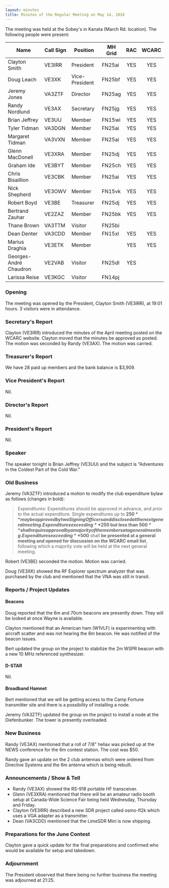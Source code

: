 ```yaml
---
layout: minutes
title: Minutes of the Regular Meeting on May 14, 2018
---
```


The meeting was held at the Sobey's in Kanata (March Rd. location).
The following people were present:

| Name             | Call Sign | Position       | MH Grid | RAC | WCARC |
|------------------|-----------|----------------|---------|:---:|:-----:|
| Clayton Smith    | VE3IRR    | President      | FN25ai  | YES |  YES  |
| Doug Leach       | VE3XK     | Vice-President | FN25bf  | YES |  YES  |
| Jeremy Jones     | VA3ZTF    | Director       | FN25ag  | YES |  YES  |
| Randy Nordlund   | VE3AX     | Secretary      | FN25jg  | YES |  YES  |
| Brian Jeffrey    | VE3UU     | Member         | FN15wi  | YES |  YES  |
| Tyler Tidman     | VA3DGN    | Member         | FN25ai  | YES |  YES  |
| Margaret Tidman  | VA3VXN    | Member         | FN25ai  | YES |  YES  |
| Glenn MacDonell  | VE3XRA    | Member         | FN25dj  | YES |  YES  |
| Graham Ide       | VE3BYT    | Member         | FN25ch  | YES |  YES  |
| Chris Bisaillion | VE3CBK    | Member         | FN25ai  | YES |  YES  |
| Nick Shepherd    | VE3OWV    | Member         | FN15vk  | YES |  YES  |
| Robert Boyd      | VE3BE     | Treasurer      | FN25dj  | YES |  YES  |
| Bertrand Zauhar  | VE2ZAZ    | Member         | FN25bk  | YES |  YES  |
| Thane Brown      | VA3TTM    | Visitor        | FN25bi  |     |       |
| Dean Denter      | VA3CDD    | Member         | FN15xl  | YES |  YES  |
| Marius Draghia   | VE3ETK    | Member         |         | YES |  YES  |
| Georges-André Chaudron | VE2VAB | Visitor     | FN25dl  | YES |       |
| Larissa Reise    | VE3KGC    | Visitor        | FN14pj  |     |       |

### Opening

The meeting was opened by the President, Clayton Smith (VE3IRR), at 19:01 hours.
3 visitors were in attendance.

### Secretary's Report

Clayton (VE3IRR) introduced the minutes of the April meeting posted on the WCARC website.
Clayton moved that the minutes be approved as posted. The motion was seconded by Randy (VE3AX).
The motion was carried.

### Treasurer's Report

We have 28 paid up members and the bank balance is $3,909.

### Vice President's Report

Nil.

### Director's Report

Nil.

### President's Report

Nil.

### Speaker

The speaker tonight is Brian Jeffrey (VE3UU) and the subject is "Adventures in the Coldest Part of the Cold War."

### Old Business

Jeremy (VA3ZTF) introduced a motion to modify the club expenditure bylaw as follows (changes in bold):

> Expenditures: Expenditures should be approved in advance, and prior to the actual expenditure. Single expenditures up to **$250** may be approved by two Signing Officers and disclosed at the next general meeting. Expenditures exceeding **$250 but less than $500** shall require approval by a majority of the members at a general meeting. Expenditures exceeding **$500** shall **be presented at a general meeting and opened for discussion on the WCARC email list**, following which a majority vote will be held at the next general meeting.

Robert (VE3BE) seconded the motion. Motion was carried.

Doug (VE3XK) showed the RF Explorer spectrum analyzer that was purchased by the club and mentioned that the VNA was still in transit.

### Reports / Project Updates

#### Beacons

Doug reported that the 6m and 70cm beacons are presently down. They will be looked at once Wayne is available.

Clayton mentioned that an American ham (W1VLF) is experimenting with aircraft scatter and was not hearing the 6m beacon. He was notified of the beacon issues.

Bert updated the group on the project to stabilize the 2m WSPR beacon with a new 10 MHz referenced synthesizer.

#### D-STAR

Nil.

#### Broadband Hamnet

Bert mentioned that we will be getting access to the Camp Fortune transmitter site and there is a possibility of installing a node.

Jeremy (VA3ZTF) updated the group on the project to install a node at the Diefenbunker. The tower is presently overloaded.

### New Business

Randy (VE3AX) mentioned that a roll of 7/8" heliax was picked up at the NEWS conference for the 6m contest station. The cost was $50.

Randy gave an update on the 2 club antennas which were ordered from Directive Systems and the 6m antenna which is being rebuilt.

### Announcements / Show & Tell

* Randy (VE3AX) showed the RS-918 portable HF transceiver.
* Glenn (VE3XRA) mentioned that there will be an amateur radio booth setup at Canada-Wide Science Fair being held Wednesday, Thursday and Friday.
* Clayton (VE3IRR) described a new SDR project called osmo-fl2k which uses a VGA adapter as a transmitter.
* Dean (VA3CDD) mentioned that the LimeSDR Mini is now shipping.

### Preparations for the June Contest

Clayton gave a quick update for the final preparations and confirmed who would be available for setup and takedown.

### Adjournment

The President observed that there being no further business the meeting was
adjourned at 21:25.

